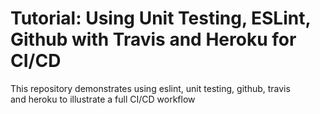 # Tutorial: Using Unit Testing, ESLint, Github with Travis and Heroku for CI/CD

This repository demonstrates using eslint, unit testing, github, travis  
and heroku to illustrate a full CI/CD workflow
